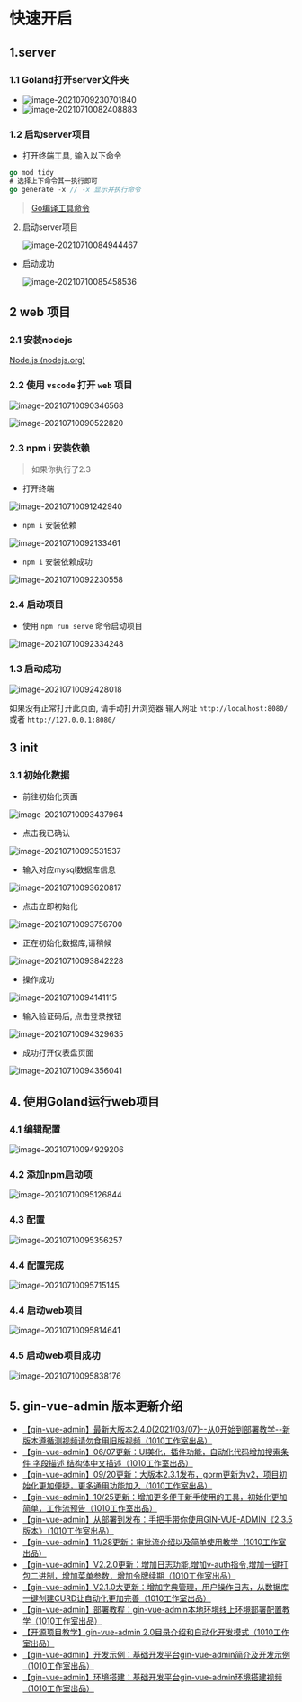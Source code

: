 # 快速开启


## 1.server

### 1.1 Goland打开server文件夹

- ![image-20210709230701840](/first/image-20210709230701840.png)
- ![image-20210710082408883](/first/image-20210710082408883.png)

### 1.2 启动server项目

- 打开终端工具, 输入以下命令

```go
go mod tidy
# 选择上下命令其一执行即可
go generate -x // -x 显示并执行命令
```

> [Go编译工具命令](https://www.cnblogs.com/binHome/p/14845617.html)

2. 启动server项目

   ![image-20210710084944467](/first/image-20210710084944467.png)

- 启动成功

  ![image-20210710085458536](/first/image-20210710085458536.png)


## 2 web 项目

### 2.1 安装nodejs

[Node.js (nodejs.org)](https://nodejs.org/zh-cn/)

### 2.2 使用 `vscode` 打开 `web` 项目

![image-20210710090346568](/first/image-20210710090346568.png)

![image-20210710090522820](/first/image-20210710090522820.png)

### 2.3 npm i 安装依赖

> 如果你执行了2.3

- 打开终端

![image-20210710091242940](/first/image-20210710091242940.png)

- `npm i` 安装依赖

![image-20210710092133461](/first/image-20210710092133461.png)

- `npm i` 安装依赖成功

![image-20210710092230558](/first/image-20210710092230558.png)

### 2.4 启动项目

- 使用 `npm run serve` 命令启动项目

![image-20210710092334248](/first/image-20210710092334248.png)

### 1.3 启动成功

![image-20210710092428018](/first/image-20210710092428018.png)

如果没有正常打开此页面, 请手动打开浏览器 输入网址 `http://localhost:8080/` 或者 `http://127.0.0.1:8080/`


## 3 init

### 3.1 初始化数据

- 前往初始化页面

![image-20210710093437964](/first/image-20210710093437964.png)

- 点击我已确认

![image-20210710093531537](/first/image-20210710093531537.png)

- 输入对应mysql数据库信息

![image-20210710093620817](/first/image-20210710093620817.png)

- 点击立即初始化

![image-20210710093756700](/first/image-20210710093756700.png)

- 正在初始化数据库,请稍候

![image-20210710093842228](/first/image-20210710093842228.png)

- 操作成功

![image-20210710094141115](/first/image-20210710094141115.png)

- 输入验证码后, 点击登录按钮

![image-20210710094329635](/first/image-20210710094329635.png)

- 成功打开仪表盘页面

![image-20210710094356041](/first/image-20210710094356041.png)

## 4. 使用Goland运行web项目

### 4.1 编辑配置

![image-20210710094929206](/first/image-20210710094929206.png)

### 4.2 添加npm启动项

![image-20210710095126844](/first/image-20210710095126844.png)

### 4.3 配置

![image-20210710095356257](/first/image-20210710095356257.png)

### 4.4 配置完成

![image-20210710095715145](/first/image-20210710095715145.png)

### 4.4 启动web项目

![image-20210710095814641](/first/image-20210710095814641.png)

### 4.5 启动web项目成功

![image-20210710095838176](/first/image-20210710095838176.png)

## 5. gin-vue-admin 版本更新介绍

- [【gin-vue-admin】最新大版本2.4.0(2021/03/07)--从0开始到部署教学--新版本遵循测视频请勿食用旧版视频（1010工作室出品）](https://www.bilibili.com/video/BV1Mb4y197RR)
- [【gin-vue-admin】06/07更新：UI美化，插件功能，自动化代码增加搜索条件 字段描述 结构体中文描述（1010工作室出品）](https://www.bilibili.com/video/BV1wa4y1Y7oX)
- [【gin-vue-admin】09/20更新：大版本2.3.1发布，gorm更新为v2，项目初始化更加便捷，更多通用功能加入（1010工作室出品）](https://www.bilibili.com/video/BV1Jy4y1k75Z)
- [【gin-vue-admin】10/25更新：增加更多便于新手使用的工具，初始化更加简单，工作流预告（1010工作室出品）](https://www.bilibili.com/video/BV1Ca4y1L7JM)
- [【gin-vue-admin】从部署到发布：手把手带你使用GIN-VUE-ADMIN《2.3.5版本》（1010工作室出品）](https://www.bilibili.com/video/BV1fV411y7dT)
- [【gin-vue-admin】11/28更新：审批流介绍以及简单使用教学（1010工作室出品）](https://www.bilibili.com/video/BV1Ka411F7Ji)
- [【gin-vue-admin】V2.2.0更新：增加日志功能,增加v-auth指令,增加一键打包二进制，增加菜单参数，增加令牌续期（1010工作室出品）](https://www.bilibili.com/video/BV1jk4y127yg)
- [【gin-vue-admin】V2.1.0大更新：增加字典管理，用户操作日志，从数据库一键创建CURD让自动化更加完善（1010工作室出品）](https://www.bilibili.com/video/BV1hC4y1h7PT)
- [【gin-vue-admin】部署教程：gin-vue-admin本地环境线上环境部署配置教学（1010工作室出品）](https://www.bilibili.com/video/BV1y5411s75A)
- [【开源项目教学】gin-vue-admin 2.0目录介绍和自动化开发模式（1010工作室出品）](https://www.bilibili.com/video/BV1aV411d7Gm)
- [【gin-vue-admin】开发示例：基础开发平台gin-vue-admin简介及开发示例（1010工作室出品）](https://www.bilibili.com/video/BV16K4y1r7BD)
- [【gin-vue-admin】环境搭建：基础开发平台gin-vue-admin环境搭建视频（1010工作室出品）](https://www.bilibili.com/video/BV1Fg4y187Bw)




